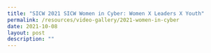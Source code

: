 ```yaml
---
title: "SICW 2021 SICW Women in Cyber: Women X Leaders X Youth"
permalink: /resources/video-gallery/2021-women-in-cyber
date: 2021-10-08
layout: post
description: ""
---
```

